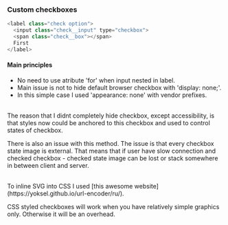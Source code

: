 ### **Custom checkboxes** ###

```javascript 
<label class="check option">
  <input class="check__input" type="checkbox">
  <span class="check__box"></span>
  First
</label>
```

#### Main principles ####
- No need to use atribute 'for' when input nested in label.<br>
- Main issue is not to hide default browser checkbox with 'display: none;'.<br>
- In this simple case I used 'appearance: none' with vendor prefixes.

<br>
The reason that I didnt completely hide checkbox, except accessibility, is that
  styles now could be anchored to this checkbox and used to control states of checkbox.
<br>

There is also an issue with this method.
The issue is that every checkbox state image is external.
That means that if user have slow connection and checked checkbox - checked state image can be lost
or stack somewhere in between client and server.

<br> 
To inline SVG into CSS I used [this awesome website](https://yoksel.github.io/url-encoder/ru/).
<br>

CSS styled checkboxes will work when you have relatively simple graphics only. Otherwise it will be an overhead.